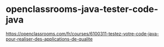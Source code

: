 # openclassrooms-java-tester-code-java
https://openclassrooms.com/fr/courses/6100311-testez-votre-code-java-pour-realiser-des-applications-de-qualite

